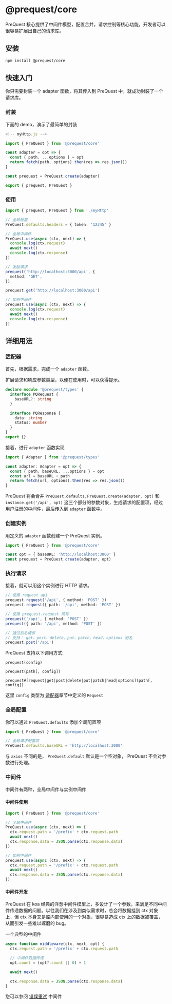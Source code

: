 # @prequest/core

PreQuest 核心提供了中间件模型，配置合并，请求控制等核心功能，开发者可以很容易扩展出自己的请求库。

## 安装

```bash
npm install @prequest/core
```

## 快速入门

你只需要封装一个 adapter 函数，将其传入到 PreQuest 中，就成功封装了一个请求库。

### 封装

下面的 demo，演示了最简单的封装

```ts
<!-- myHttp.js -->

import { PreQuest } from '@prequest/core'

const adapter = opt => {
  const { path, ...options } = opt
  return fetch(path, options).then(res => res.json())
}

const prequest = PreQuest.create(adapter)

export { prequest, PreQuest }
```

### 使用

```ts
import { prequest, PreQuest } from './myHttp'

// 全局配置
PreQuest.defaults.headers = { token: '12345' }

// 全局中间件
PreQuest.use(async (ctx, next) => {
  console.log(ctx.request)
  await next()
  console.log(ctx.response)
})

// 发起请求
prequest('http://localhost:3000/api', {
  method: 'GET',
})

prequest.get('http://localhost:3000/api')

// 实例中间件
prequest.use(async (ctx, next) => {
  console.log(ctx.request)
  await next()
  console.log(ctx.response)
})
```

## 详细用法

### 适配器

首先，根据需求，完成一个 `adapter` 函数。

扩展请求和响应参数类型，以便在使用时，可以获得提示。

```ts
declare module '@prequest/types' {
  interface PQRequest {
    baseURL?: string
  }

  interface PQResponse {
    data: string
    status: number
  }
}
export {}
```

接着，进行 `adapter` 函数实现

```ts
import { Adapter } from '@prequest/types'

const adapter: Adapter = opt => {
  const { path, baseURL, ...options } = opt
  const url = baseURL + path
  return fetch(url, options).then(res => res.json())
}
```

PreQuest 将会合并 `PreQuest.defaults`, `PreQuest.create(adapter, opt)` 和 `instance.get('/api', opt)` 这三个部分的参数对象，生成请求的配置项，经过用户注册的中间件，最后传入到 `adapter` 函数中。

### 创建实例

用定义的 `adapter` 函数创建一个 PreQuest 实例。

```ts
import { PreQuest } from '@prequest/core'

const opt = { baseURL: 'http://localhost:3000' }
const prequest = PreQuest.create(adapter, opt)
```

### 执行请求

接着，就可以用这个实例进行 HTTP 请求。

```ts
// 使用 request api
prequest.request('/api', { method: 'POST' })
prequest.request({ path: '/api', method: 'POST' })

// 使用 prequest.request 简写
prequest('/api', { method: 'POST' })
prequest({ path: '/api', method: 'POST' })

// 通过别名请求
// 支持： get、post、delete、put、patch、head、options 别名
prequest.post('/api')
```

PreQuest 支持以下调用方式:

```text
prequest(config)

prequest(path[, config])

prequest#[request|get|post|delete|put|patch|head|options](path[, config])
```

这里 `config` 类型为 [适配器](#适配器)章节中定义的 `Request`

### 全局配置

你可以通过 `PreQuest.defaults` 添加全局配置项

```ts
import { PreQuest } from '@prequest/core'

// 全局请求配置项
PreQuest.defaults.baseURL = 'http://localhost:3000'
```

与 `axios` 不同的是， `PreQuest.default` 默认是一个空对象， PreQuest 不会对参数进行处理。

### 中间件

中间件有两种，全局中间件与实例中间件

#### 中间件使用

```ts
import { PreQuest } from '@prequest/core'

// 全局中间件
PreQuest.use(async (ctx, next) => {
  ctx.request.path = '/prefix' + ctx.request.path
  await next()
  ctx.response.data = JSON.parse(ctx.response.data)
})

// 实例中间件
prequest.use(async (ctx, next) => {
  ctx.request.path = '/prefix' + ctx.request.path
  await next()
  ctx.response.data = JSON.parse(ctx.response.data)
})
```

#### 中间件开发

PreQuest 在 koa 经典的洋葱中间件模型上，多设计了一个参数，来满足不同中间件传递数据的问题。以往我们在涉及到类似需求时，总会将数据挂到 ctx 对象上，但 ctx 本身又是库内部使用的一个对象，很容易造成 ctx 上的数据被覆盖，从而引发一些难以琢磨的 bug。

一个典型的中间件

```ts
async function middleware(ctx, next, opt) {
  ctx.request.path = '/prefix' + ctx.request.path

  // 中间件数据传递
  opt.count = (opt?.count || 0) + 1

  await next()

  ctx.response.data = JSON.parse(ctx.response.data)
}
```

您可以参阅 [错误重试](https://github.com/xdoer/PreQuest/blob/main/packages/error-retry/src/index.ts) 中间件
